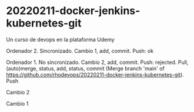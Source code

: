 # 20220211-docker-jenkins-kubernetes-git
Un curso de devops en la plataforma Udemy

Ordenador 2. Sincronizado. Cambio 1, add, commit. Push: ok

Ordenador 1. No sincronizado. Cambio 2, add, commit. Push: rejected. Pull, (auto)merge, status, add, status, commit (Merge branch 'main' of https://github.com/rhodevops/20220211-docker-jenkins-kubernetes-git). Push


Cambio 2

Cambio 1
